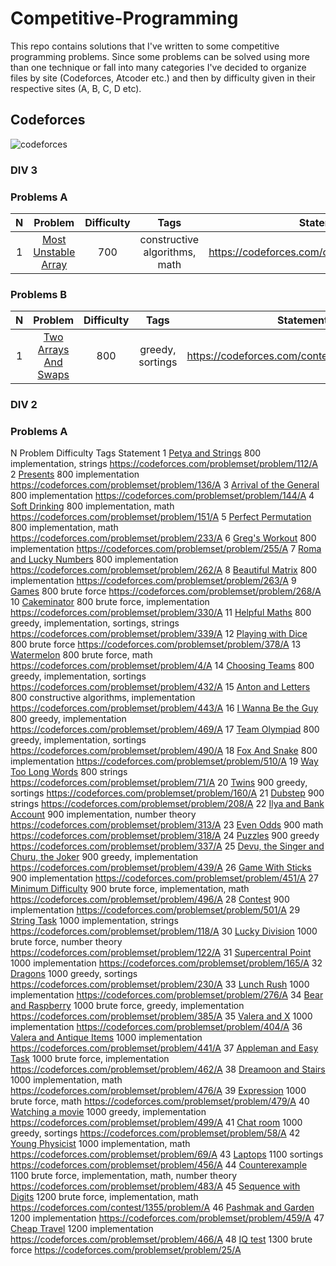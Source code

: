 # Competitive-Programming

This repo contains solutions that I've written to some competitive programming problems. Since some problems can be solved using more than one technique or fall into many categories I've decided to organize files by site (Codeforces, Atcoder etc.) and then by difficulty given in their respective sites (A, B, C, D etc).

## Codeforces
![codeforces](https://sta.codeforces.com/s/33823/images/codeforces-vs-coronavirus-65.png)

### DIV 3

### Problems A
**N**|**Problem**|**Difficulty**|**Tags**|**Statement**
:-----:|:-----:|:-----:|:-----:|:-----:
1|[Most Unstable Array](https://github.com/AbrMa/Competitive-Programming/blob/master/Codeforces/Div%203/A/Most%20Unstable%20Array.cpp)|700|constructive algorithms, math|https://codeforces.com/contest/1353/problem/A

### Problems B
**N**|**Problem**|**Difficulty**|**Tags**|**Statement**
:-----:|:-----:|:-----:|:-----:|:-----:
1|[Two Arrays And Swaps](https://github.com/AbrMa/Competitive-Programming/blob/master/Codeforces/Div%203/B/Two%20Arrays%20And%20Swaps.cpp)|800|greedy, sortings|https://codeforces.com/contest/1353/problem/B

### DIV 2

### Problems A
N	Problem	Difficulty	Tags	Statement
1	[Petya and Strings](https://github.com/AbrMa/Competitive-Programming/blob/master/Codeforces/Div%202/A/Petya%20and%20Strings.cpp)	800	implementation, strings	https://codeforces.com/problemset/problem/112/A
2	[Presents](https://github.com/AbrMa/Competitive-Programming/blob/master/Codeforces/Div%202/A/Presents.cpp)	800	implementation	https://codeforces.com/problemset/problem/136/A
3	[Arrival of the General](https://github.com/AbrMa/Competitive-Programming/blob/master/Codeforces/Div%202/A/Arrival%20of%20the%20General.cpp)	800	implementation	https://codeforces.com/problemset/problem/144/A
4	[Soft Drinking](https://github.com/AbrMa/Competitive-Programming/blob/master/Codeforces/Div%202/A/Soft%20Drinking.cpp)	800	implementation, math	https://codeforces.com/problemset/problem/151/A
5	[Perfect Permutation](https://github.com/AbrMa/Competitive-Programming/blob/master/Codeforces/Div%202/A/Perfect%20Permutation.cpp)	800	implementation, math	https://codeforces.com/problemset/problem/233/A
6	[Greg's Workout](https://github.com/AbrMa/Competitive-Programming/blob/master/Codeforces/Div%202/A/Greg's%20Workout.cpp)	800	implementation	https://codeforces.com/problemset/problem/255/A
7	[Roma and Lucky Numbers](https://github.com/AbrMa/Competitive-Programming/blob/master/Codeforces/Div%202/A/Roma%20and%20Lucky%20Numbers.cpp)	800	implementation	https://codeforces.com/problemset/problem/262/A
8	[Beautiful Matrix](https://github.com/AbrMa/Competitive-Programming/blob/master/Codeforces/Div%202/A/Beautiful%20Matrix.cpp)	800	implementation	https://codeforces.com/problemset/problem/263/A
9	[Games](https://github.com/AbrMa/Competitive-Programming/blob/master/Codeforces/Div%202/A/Games.cpp)	800	brute force	https://codeforces.com/problemset/problem/268/A
10	[Cakeminator](https://github.com/AbrMa/Competitive-Programming/blob/master/Codeforces/Div%202/A/Cakeminator.cpp)	800	brute force, implementation	https://codeforces.com/problemset/problem/330/A
11	[Helpful Maths](https://github.com/AbrMa/Competitive-Programming/blob/master/Codeforces/Div%202/A/Helpful%20Maths.cpp)	800	greedy, implementation, sortings, strings	https://codeforces.com/problemset/problem/339/A
12	[Playing with Dice](https://github.com/AbrMa/Competitive-Programming/blob/master/Codeforces/Div%202/A/Playing%20with%20Dice.cpp)	800	brute force	https://codeforces.com/problemset/problem/378/A
13	[Watermelon](https://github.com/AbrMa/Competitive-Programming/blob/master/Codeforces/Div%202/A/Anton%20and%20Letters.cpp)	800	brute force, math	https://codeforces.com/problemset/problem/4/A
14	[Choosing Teams](https://github.com/AbrMa/Competitive-Programming/blob/master/Codeforces/Div%202/A/Choosing%20Teams.cpp)	800	greedy, implementation, sortings	https://codeforces.com/problemset/problem/432/A
15	[Anton and Letters](https://github.com/AbrMa/Competitive-Programming/blob/master/Codeforces/Div%202/A/Anton%20and%20Letters.cpp)	800	constructive algorithms, implementation	https://codeforces.com/problemset/problem/443/A
16	[I Wanna Be the Guy](https://github.com/AbrMa/Competitive-Programming/blob/master/Codeforces/Div%202/A/I%20Wanna%20Be%20the%20Guy.cpp)	800	greedy, implementation	https://codeforces.com/problemset/problem/469/A
17	[Team Olympiad](https://github.com/AbrMa/Competitive-Programming/blob/master/Codeforces/Div%202/A/Team%20Olympiad.cpp)	800	greedy, implementation, sortings	https://codeforces.com/problemset/problem/490/A
18	[Fox And Snake](https://github.com/AbrMa/Competitive-Programming/blob/master/Codeforces/Div%202/A/Fox%20And%20Snake.cpp)	800	implementation	https://codeforces.com/problemset/problem/510/A
19	[Way Too Long Words](https://github.com/AbrMa/Competitive-Programming/blob/master/Codeforces/Div%202/A/Way%20Too%20Long%20Words.cpp)	800	strings	https://codeforces.com/problemset/problem/71/A
20	[Twins](https://github.com/AbrMa/Competitive-Programming/blob/master/Codeforces/Div%202/A/Twins.cpp)	900	greedy, sortings	https://codeforces.com/problemset/problem/160/A
21	[Dubstep](https://github.com/AbrMa/Competitive-Programming/blob/master/Codeforces/Div%202/A/Dubstep.cpp)	900	strings	https://codeforces.com/problemset/problem/208/A
22	[Ilya and Bank Account](https://github.com/AbrMa/Competitive-Programming/blob/master/Codeforces/Div%202/A/Ilya%20and%20Bank%20Account.cpp)	900	implementation, number theory	https://codeforces.com/problemset/problem/313/A
23	[Even Odds](https://github.com/AbrMa/Competitive-Programming/blob/master/Codeforces/Div%202/A/Even%20Odds.cpp)	900	math	https://codeforces.com/problemset/problem/318/A
24	[Puzzles](https://github.com/AbrMa/Competitive-Programming/blob/master/Codeforces/Div%202/A/Puzzles.cpp)	900	greedy	https://codeforces.com/problemset/problem/337/A
25	[Devu, the Singer and Churu, the Joker](https://github.com/AbrMa/Competitive-Programming/blob/master/Codeforces/Div%202/A/Devu%2C%20the%20Singer%20and%20Churu%2C%20the%20Joker.cpp)	900	greedy, implementation	https://codeforces.com/problemset/problem/439/A
26	[Game With Sticks](https://github.com/AbrMa/Competitive-Programming/blob/master/Codeforces/Div%202/A/Game%20With%20Sticks.cpp)	900	implementation	https://codeforces.com/problemset/problem/451/A
27	[Minimum Difficulty](https://github.com/AbrMa/Competitive-Programming/blob/master/Codeforces/Div%202/A/Minimum%20Difficulty.cpp)	900	brute force, implementation, math	https://codeforces.com/problemset/problem/496/A
28	[Contest](https://github.com/AbrMa/Competitive-Programming/blob/master/Codeforces/Div%202/A/Contest.cpp)	900	implementation	https://codeforces.com/problemset/problem/501/A
29	[String Task](https://github.com/AbrMa/Competitive-Programming/blob/master/Codeforces/Div%202/A/String%20Task.cpp)	1000	implementation, strings	https://codeforces.com/problemset/problem/118/A
30	[Lucky Division](https://github.com/AbrMa/Competitive-Programming/blob/master/Codeforces/Div%202/A/Lucky%20Division.cpp)	1000	brute force, number theory	https://codeforces.com/problemset/problem/122/A
31	[Supercentral Point](https://github.com/AbrMa/Competitive-Programming/blob/master/Codeforces/Div%202/A/Supercentral%20Point.cpp)	1000	implementation	https://codeforces.com/problemset/problem/165/A
32	[Dragons](https://github.com/AbrMa/Competitive-Programming/blob/master/Codeforces/Div%202/A/Dragons.cpp)	1000	greedy, sortings	https://codeforces.com/problemset/problem/230/A
33	[Lunch Rush](https://github.com/AbrMa/Competitive-Programming/blob/master/Codeforces/Div%202/A/Lunch%20Rush.cpp)	1000	implementation	https://codeforces.com/problemset/problem/276/A
34	[Bear and Raspberry](https://github.com/AbrMa/Competitive-Programming/blob/master/Codeforces/Div%202/A/Bear%20and%20Raspberry.cpp)	1000	brute force, greedy, implementation	https://codeforces.com/problemset/problem/385/A
35	[Valera and X](https://github.com/AbrMa/Competitive-Programming/blob/master/Codeforces/Div%202/A/Valera%20and%20X.cpp)	1000	implementation	https://codeforces.com/problemset/problem/404/A
36	[Valera and Antique Items](https://github.com/AbrMa/Competitive-Programming/blob/master/Codeforces/Div%202/A/Valera%20and%20Antique%20Items.cpp)	1000	implementation	https://codeforces.com/problemset/problem/441/A
37	[Appleman and Easy Task](https://github.com/AbrMa/Competitive-Programming/blob/master/Codeforces/Div%202/A/Appleman%20and%20Easy%20Task.cpp)	1000	brute force, implementation	https://codeforces.com/problemset/problem/462/A
38	[Dreamoon and Stairs](https://github.com/AbrMa/Competitive-Programming/blob/master/Codeforces/Div%202/A/Dreamoon%20and%20Stairs.cpp)	1000	implementation, math	https://codeforces.com/problemset/problem/476/A
39	[Expression](https://github.com/AbrMa/Competitive-Programming/blob/master/Codeforces/Div%202/A/Expression.cpp)	1000	brute force, math	https://codeforces.com/problemset/problem/479/A
40	[Watching a movie](https://github.com/AbrMa/Competitive-Programming/blob/master/Codeforces/Div%202/A/Watching%20a%20movie.cpp)	1000	greedy, implementation	https://codeforces.com/problemset/problem/499/A
41	[Chat room](https://github.com/AbrMa/Competitive-Programming/blob/master/Codeforces/Div%202/A/Chat%20room.cpp)	1000	greedy, sortings	https://codeforces.com/problemset/problem/58/A
42	[Young Physicist](https://github.com/AbrMa/Competitive-Programming/blob/master/Codeforces/Div%202/A/Young%20Physicist.cpp)	1000	implementation, math	https://codeforces.com/problemset/problem/69/A
43	[Laptops](https://github.com/AbrMa/Competitive-Programming/blob/master/Codeforces/Div%202/A/Laptops.cpp)	1100	sortings	https://codeforces.com/problemset/problem/456/A
44	[Counterexample](https://github.com/AbrMa/Competitive-Programming/blob/master/Codeforces/Div%202/A/Counterexample.cpp)	1100	brute force, implementation, math, number theory	https://codeforces.com/problemset/problem/483/A
45	[Sequence with Digits](https://github.com/AbrMa/Competitive-Programming/blob/master/Codeforces/Div%202/A/Sequence%20with%20Digits.cpp)	1200	brute force, implementation, math	https://codeforces.com/contest/1355/problem/A
46	[Pashmak and Garden](https://github.com/AbrMa/Competitive-Programming/blob/master/Codeforces/Div%202/A/Pashmak%20and%20Garden.cpp)	1200	implementation	https://codeforces.com/problemset/problem/459/A
47	[Cheap Travel](https://github.com/AbrMa/Competitive-Programming/blob/master/Codeforces/Div%202/A/Cheap%20Travel.cpp)	1200	implementation	https://codeforces.com/problemset/problem/466/A
48	[IQ test](https://github.com/AbrMa/Competitive-Programming/blob/master/Codeforces/Div%202/A/IQ%20test.cpp)	1300	brute force	https://codeforces.com/problemset/problem/25/A
